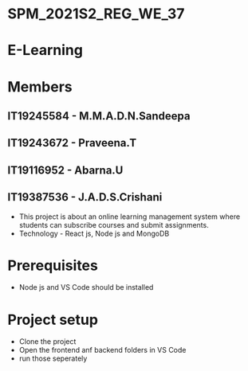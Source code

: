 # SPM_2021S2_REG_WE_37
# E-Learning
# Members
IT19245584 - M.M.A.D.N.Sandeepa
-
IT19243672 - Praveena.T
-
IT19116952 - Abarna.U
-
IT19387536 - J.A.D.S.Crishani
-
- This project is about an online learning management system where students can subscribe courses and submit assignments.
- Technology - React js, Node js and MongoDB 
# Prerequisites
- Node js and VS Code should be installed
# Project setup
- Clone the project
- Open the frontend anf backend folders in VS Code
- run those seperately

